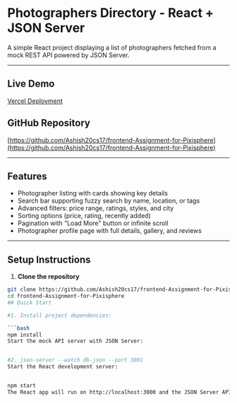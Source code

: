 # Photographers Directory - React + JSON Server

A simple React project displaying a list of photographers fetched from a mock REST API powered by JSON Server.

---

## Live Demo

[Vercel Deployment](https://frontend-assignment-sage-five.vercel.app/)

## GitHub Repository

[https://github.com/Ashish20cs17/frontend-Assignment-for-Pixisphere](https://github.com/Ashish20cs17/frontend-Assignment-for-Pixisphere)

---

## Features

- Photographer listing with cards showing key details
- Search bar supporting fuzzy search by name, location, or tags
- Advanced filters: price range, ratings, styles, and city
- Sorting options (price, rating, recently added)
- Pagination with "Load More" button or infinite scroll
- Photographer profile page with full details, gallery, and reviews

---

## Setup Instructions

1. **Clone the repository**

```bash
git clone https://github.com/Ashish20cs17/frontend-Assignment-for-Pixisphere.git
cd frontend-Assignment-for-Pixisphere
## Quick Start

#1. Install project dependencies:

```bash
npm install
Start the mock API server with JSON Server:


#2. json-server --watch db.json --port 3001
Start the React development server:


npm start
The React app will run on http://localhost:3000 and the JSON Server API will be available at http://localhost:3001/photographers.
